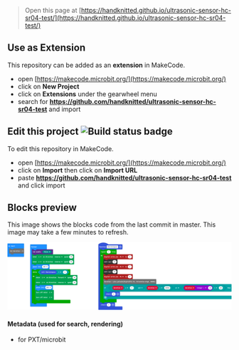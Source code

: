 
> Open this page at [https://handknitted.github.io/ultrasonic-sensor-hc-sr04-test/](https://handknitted.github.io/ultrasonic-sensor-hc-sr04-test/)

## Use as Extension

This repository can be added as an **extension** in MakeCode.

* open [https://makecode.microbit.org/](https://makecode.microbit.org/)
* click on **New Project**
* click on **Extensions** under the gearwheel menu
* search for **https://github.com/handknitted/ultrasonic-sensor-hc-sr04-test** and import

## Edit this project ![Build status badge](https://github.com/handknitted/ultrasonic-sensor-hc-sr04-test/workflows/MakeCode/badge.svg)

To edit this repository in MakeCode.

* open [https://makecode.microbit.org/](https://makecode.microbit.org/)
* click on **Import** then click on **Import URL**
* paste **https://github.com/handknitted/ultrasonic-sensor-hc-sr04-test** and click import

## Blocks preview

This image shows the blocks code from the last commit in master.
This image may take a few minutes to refresh.

![A rendered view of the blocks](https://github.com/handknitted/ultrasonic-sensor-hc-sr04-test/raw/master/.github/makecode/blocks.png)

#### Metadata (used for search, rendering)

* for PXT/microbit
<script src="https://makecode.com/gh-pages-embed.js"></script><script>makeCodeRender("{{ site.makecode.home_url }}", "{{ site.github.owner_name }}/{{ site.github.repository_name }}");</script>
